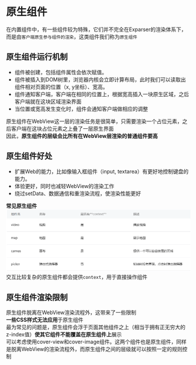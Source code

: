 # 原生组件

在内置组件中，有一些组件较为特殊，它们并不完全在Exparser的渲染体系下，而是由`客户端原生参与组件的渲染`，这类组件我们称为`原生组件`  

## 原生组件运行机制

* 组件被创建，包括组件属性会依次赋值。
* 组件被插入到DOM树里，浏览器内核会立即计算布局，此时我们可以读取出组件相对页面的位置（x, y坐标）、宽高。
* 组件通知客户端，客户端在相同的位置上，根据宽高插入一块原生区域，之后客户端就在这块区域渲染界面
* 当位置或宽高发生变化时，组件会通知客户端做相应的调整

原生组件在WebView这一层的渲染任务是很简单，只需要渲染一个占位元素，之后客户端在这块占位元素之上叠了一层原生界面  
因此，**原生组件的层级会比所有在WebView层渲染的普通组件要高**  

## 原生组件好处

* 扩展Web的能力，比如像输入框组件（input, textarea）有更好地控制键盘的能力。
* 体验更好，同时也减轻WebView的渲染工作
* 绕过setData、数据通信和重渲染流程，使渲染性能更好

**常见原生组件**  
![Alt text](./image/image.png)  
交互比较复杂的原生组件都会提供`context`，用于直接操作组件  

## 原生组件渲染限制

原生组件脱离在WebView渲染流程外，这带来了一些限制  
**一些CSS样式无法应用**于原生组件  
最为常见的问题是，原生组件会浮于页面其他组件之上（相当于拥有正无穷大的z-index值）**使其它组件不能覆盖在原生组件上**展示  
可以考虑使用cover-view和cover-image组件。这两个组件也是原生组件，同样是脱离WebView的渲染流程外，而原生组件之间的层级就可以按照一定的规则控制  
